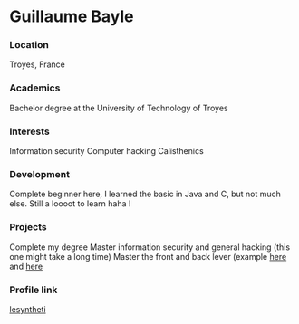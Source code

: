 # Guillaume Bayle

### Location

Troyes, France

### Academics

Bachelor degree at the University of Technology of Troyes

### Interests

Information security
Computer hacking
Calisthenics

### Development

Complete beginner here, I learned the basic in Java and C, but not much else. Still a loooot to learn haha !

### Projects

Complete my degree
Master information security and general hacking (this one might take a long time)
Master the front and back lever (example [here](https://www.youtube.com/watch?v=Ev2caBjnwRo) and [here](https://www.youtube.com/watch?v=HXaG8mJmSnU&t=224s)

### Profile link
[lesyntheti](github.com/lesyntheti)

